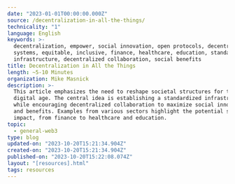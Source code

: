 ```yaml
---
date: "2023-01-01T00:00:00.000Z"
source: /decentralization-in-all-the-things/
technicality: "1"
language: English
keywords: >-
  decentralization, empower, social innovation, open protocols, decentralized
  systems, equitable, inclusive, finance, healthcare, education, standardized
  infrastructure, decentralized collaboration, social benefits
title: Decentralization in All the Things
length: ~5-10 Minutes
organization: Mike Masnick
description: >-
  This article emphasizes the need to reshape societal structures for the
  digital age. The central idea is establishing a standardized infrastructure
  while encouraging decentralized collaboration to maximize social innovation
  and benefits. Examples from various sectors highlight the potential social
  impact, from finance to healthcare and education.
topic:
  - general-web3
type: blog
updated-on: "2023-10-20T15:21:34.904Z"
created-on: "2023-10-20T15:21:34.904Z"
published-on: "2023-10-20T15:22:08.074Z"
layout: "[resources].html"
tags: resources
---
```

